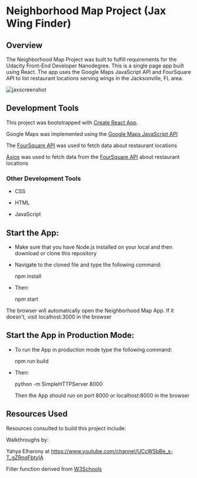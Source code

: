 # Neighborhood Map Project (Jax Wing Finder)

## Overview

The Neighborhood Map Project was built to fulfill requirements for the Udacity Front-End Developer Nanodegree. This is a single page app built using React. The app uses the Google Maps JavaScript API and FourSquare API to list restaurant locations serving wings in the Jacksonville, FL area.


![jaxscreenshot](https://user-images.githubusercontent.com/38802201/46776723-eadba480-ccda-11e8-956f-f952542f273f.png)


## Development Tools

This project was bootstrapped with [Create React App](https://github.com/facebook/create-react-app).

Google Maps was implemented using the [Google Maps JavaScript API](https://developers.google.com/maps/documentation/javascript/tutorial)

The [FourSquare API](https://developer.foursquare.com/) was used to fetch data about restaurant locations

[Axios](https://github.com/axios/axios) was used to fetch data from the [FourSquare API](https://developer.foursquare.com/) about restaurant locations

### Other Development Tools 

* CSS

* HTML

* JavaScript

## Start the App:

* Make sure that you have Node.js installed on your local and then download or clone    this repository

* Navigate to the cloned file and type the following command:

  npm install

* Then:

  npm start

The browser will automatically open the Neighborhood Map App. If it doesn't, visit localhost:3000 in the browser

## Start the App in Production Mode:

* To run the App in production mode type the following command:

  npm run build

* Then:

  python -m SimpleHTTPServer 8000

  Then the App should run on port 8000 or localhost:8000 in the browser

## Resources Used

Resources consulted to build this project include:

Walkthroughs by:

Yahya Elharony at https://www.youtube.com/channel/UCcWSbBe_s-T_gZRnqFbtyIA

Filter function derived from [W3Schools](https://www.w3schools.com/howto/howto_js_filter_lists.asp)








